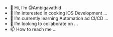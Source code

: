 - 👋 Hi, I’m @Ambigavathid
- 👀 I’m interested in cooking iOS Development ...
- 🌱 I’m currently learning Automation ad CI/CD ...
- 💞️ I’m looking to collaborate on ...
- 📫 How to reach me ...

<!---
Ambigavathid/Ambigavathid is a ✨ special ✨ repository because its `README.md` (this file) appears on your GitHub profile.
You can click the Preview link to take a look at your changes.
--->
